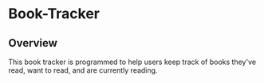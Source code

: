 # Book-Tracker
## Overview
This book tracker is programmed to help users keep track of books they've read, want to read, and are currently reading.
